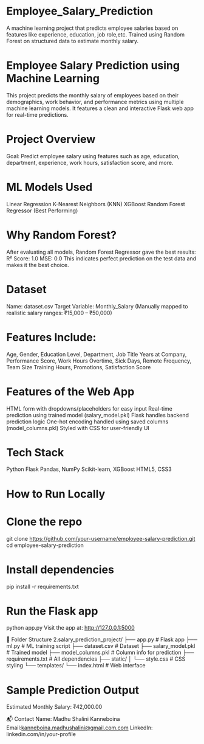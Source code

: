 # Employee_Salary_Prediction
A machine learning project that predicts employee salaries based on features like experience, education, job role,etc. Trained using Random Forest on structured data to estimate monthly salary.

# Employee Salary Prediction using Machine Learning
This project predicts the monthly salary of employees based on their demographics, work behavior, and performance metrics using multiple machine learning models. It features a clean and interactive Flask web app for real-time predictions.

# Project Overview
Goal: Predict employee salary using features such as age, education, department, experience, work hours, satisfaction score, and more.

# ML Models Used
Linear Regression
K-Nearest Neighbors (KNN)
XGBoost
Random Forest Regressor (Best Performing)

# Why Random Forest?
After evaluating all models, Random Forest Regressor gave the best results:
R² Score: 1.0
MSE: 0.0
This indicates perfect prediction on the test data and makes it the best choice.

# Dataset
Name: dataset.csv
Target Variable: Monthly_Salary (Manually mapped to realistic salary ranges: ₹15,000 – ₹50,000)

# Features Include:
Age, Gender, Education Level, Department, Job Title
Years at Company, Performance Score, Work Hours
Overtime, Sick Days, Remote Frequency, Team Size
Training Hours, Promotions, Satisfaction Score

# Features of the Web App
HTML form with dropdowns/placeholders for easy input
Real-time prediction using trained model (salary_model.pkl)
Flask handles backend prediction logic
One-hot encoding handled using saved columns (model_columns.pkl)
Styled with CSS for user-friendly UI

# Tech Stack
Python
Flask
Pandas, NumPy
Scikit-learn, XGBoost
HTML5, CSS3

# How to Run Locally
# Clone the repo
git clone https://github.com/your-username/employee-salary-prediction.git
cd employee-salary-prediction

# Install dependencies
pip install -r requirements.txt

# Run the Flask app
python app.py
Visit the app at: http://127.0.0.1:5000

📁 Folder Structure
2.salary_prediction_project/
├── app.py                       # Flask app
├── ml.py                        # ML training script
├── dataset.csv                  # Dataset
├── salary_model.pkl             # Trained model
├── model_columns.pkl            # Column info for prediction
├── requirements.txt             # All dependencies
├── static/
│   └── style.css                # CSS styling
└── templates/
    └── index.html               # Web interface

# Sample Prediction Output
Estimated Monthly Salary: ₹42,000.00

📬 Contact
Name: Madhu Shalini Kanneboina
Email:kanneboina.madhushalini@gmail.com.com
LinkedIn: linkedin.com/in/your-profile
